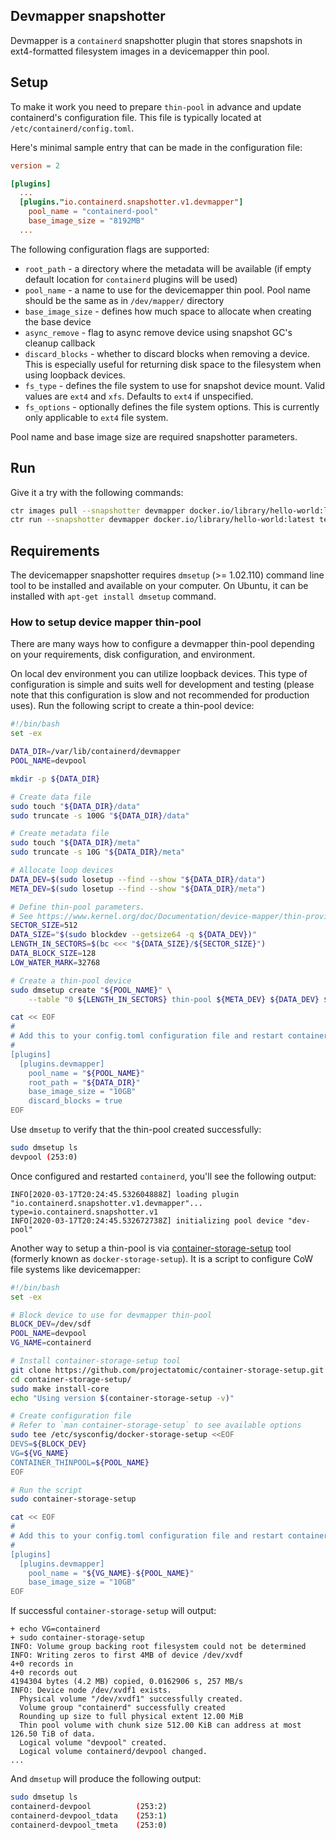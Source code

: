 ## Devmapper snapshotter

Devmapper is a `containerd` snapshotter plugin that stores snapshots in ext4-formatted filesystem images
in a devicemapper thin pool.

## Setup

To make it work you need to prepare `thin-pool` in advance and update containerd's configuration file.
This file is typically located at `/etc/containerd/config.toml`.

Here's minimal sample entry that can be made in the configuration file:

```toml
version = 2

[plugins]
  ...
  [plugins."io.containerd.snapshotter.v1.devmapper"]
    pool_name = "containerd-pool"
    base_image_size = "8192MB"
  ...
```

The following configuration flags are supported:
* `root_path` - a directory where the metadata will be available (if empty
  default location for `containerd` plugins will be used)
* `pool_name` - a name to use for the devicemapper thin pool. Pool name
  should be the same as in `/dev/mapper/` directory
* `base_image_size` - defines how much space to allocate when creating the base device
* `async_remove` - flag to async remove device using snapshot GC's cleanup callback
* `discard_blocks` - whether to discard blocks when removing a device. This is especially useful for returning disk space to the filesystem when using loopback devices.
* `fs_type` - defines the file system to use for snapshot device mount. Valid values are `ext4` and `xfs`. Defaults to `ext4` if unspecified.
* `fs_options` - optionally defines the file system options. This is currently only applicable to `ext4` file system.

Pool name and base image size are required snapshotter parameters.

## Run
Give it a try with the following commands:

```bash
ctr images pull --snapshotter devmapper docker.io/library/hello-world:latest
ctr run --snapshotter devmapper docker.io/library/hello-world:latest test
```

## Requirements

The devicemapper snapshotter requires `dmsetup` (>= 1.02.110) command line tool to be installed and
available on your computer. On Ubuntu, it can be installed with `apt-get install dmsetup` command.

### How to setup device mapper thin-pool

There are many ways how to configure a devmapper thin-pool depending on your requirements, disk configuration,
and environment.

On local dev environment you can utilize loopback devices. This type of configuration is simple and suits well for
development and testing (please note that this configuration is slow and not recommended for production uses).
Run the following script to create a thin-pool device:

```bash
#!/bin/bash
set -ex

DATA_DIR=/var/lib/containerd/devmapper
POOL_NAME=devpool

mkdir -p ${DATA_DIR}

# Create data file
sudo touch "${DATA_DIR}/data"
sudo truncate -s 100G "${DATA_DIR}/data"

# Create metadata file
sudo touch "${DATA_DIR}/meta"
sudo truncate -s 10G "${DATA_DIR}/meta"

# Allocate loop devices
DATA_DEV=$(sudo losetup --find --show "${DATA_DIR}/data")
META_DEV=$(sudo losetup --find --show "${DATA_DIR}/meta")

# Define thin-pool parameters.
# See https://www.kernel.org/doc/Documentation/device-mapper/thin-provisioning.txt for details.
SECTOR_SIZE=512
DATA_SIZE="$(sudo blockdev --getsize64 -q ${DATA_DEV})"
LENGTH_IN_SECTORS=$(bc <<< "${DATA_SIZE}/${SECTOR_SIZE}")
DATA_BLOCK_SIZE=128
LOW_WATER_MARK=32768

# Create a thin-pool device
sudo dmsetup create "${POOL_NAME}" \
    --table "0 ${LENGTH_IN_SECTORS} thin-pool ${META_DEV} ${DATA_DEV} ${DATA_BLOCK_SIZE} ${LOW_WATER_MARK}"

cat << EOF
#
# Add this to your config.toml configuration file and restart containerd daemon
#
[plugins]
  [plugins.devmapper]
    pool_name = "${POOL_NAME}"
    root_path = "${DATA_DIR}"
    base_image_size = "10GB"
    discard_blocks = true
EOF
```

Use `dmsetup` to verify that the thin-pool created successfully:
```bash
sudo dmsetup ls
devpool	(253:0)
```

Once configured and restarted `containerd`, you'll see the following output:
```
INFO[2020-03-17T20:24:45.532604888Z] loading plugin "io.containerd.snapshotter.v1.devmapper"...  type=io.containerd.snapshotter.v1
INFO[2020-03-17T20:24:45.532672738Z] initializing pool device "dev-pool"
```

Another way to setup a thin-pool is via [container-storage-setup](https://github.com/projectatomic/container-storage-setup)
tool (formerly known as `docker-storage-setup`). It is a script to configure CoW file systems like devicemapper:

```bash
#!/bin/bash
set -ex

# Block device to use for devmapper thin-pool
BLOCK_DEV=/dev/sdf
POOL_NAME=devpool
VG_NAME=containerd

# Install container-storage-setup tool
git clone https://github.com/projectatomic/container-storage-setup.git
cd container-storage-setup/
sudo make install-core
echo "Using version $(container-storage-setup -v)"

# Create configuration file
# Refer to `man container-storage-setup` to see available options
sudo tee /etc/sysconfig/docker-storage-setup <<EOF
DEVS=${BLOCK_DEV}
VG=${VG_NAME}
CONTAINER_THINPOOL=${POOL_NAME}
EOF

# Run the script
sudo container-storage-setup

cat << EOF
#
# Add this to your config.toml configuration file and restart containerd daemon
#
[plugins]
  [plugins.devmapper]
    pool_name = "${VG_NAME}-${POOL_NAME}"
    base_image_size = "10GB"
EOF
```

If successful `container-storage-setup` will output:
```
+ echo VG=containerd
+ sudo container-storage-setup
INFO: Volume group backing root filesystem could not be determined
INFO: Writing zeros to first 4MB of device /dev/xvdf
4+0 records in
4+0 records out
4194304 bytes (4.2 MB) copied, 0.0162906 s, 257 MB/s
INFO: Device node /dev/xvdf1 exists.
  Physical volume "/dev/xvdf1" successfully created.
  Volume group "containerd" successfully created
  Rounding up size to full physical extent 12.00 MiB
  Thin pool volume with chunk size 512.00 KiB can address at most 126.50 TiB of data.
  Logical volume "devpool" created.
  Logical volume containerd/devpool changed.
...
```

And `dmsetup` will produce the following output:
```bash
sudo dmsetup ls
containerd-devpool          (253:2)
containerd-devpool_tdata    (253:1)
containerd-devpool_tmeta    (253:0)
```
